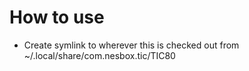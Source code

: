 # How to use
- Create symlink to wherever this is checked out from ~/.local/share/com.nesbox.tic/TIC80
